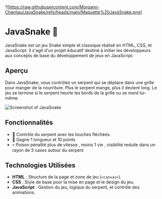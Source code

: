 ?[https://raw.githubusercontent.com/Morgann-Chanliau/JavaSnake/refs/heads/main/Maquette%20JavaSnake.png]

# JavaSnake 🐍

JavaSnake est un jeu Snake simple et classique réalisé en HTML, CSS, et JavaScript. Il s'agit d'un projet éducatif destiné à initier les développeurs aux concepts de base du développement de jeux en JavaScript.

## Aperçu

Dans JavaSnake, vous contrôlez un serpent qui se déplace dans une grille pour manger de la nourriture. Plus le serpent mange, plus il devient long. Le jeu se termine si le serpent heurte les bords de la grille ou se mord lui-même.

![Screenshot of JavaSnake](screenshot.png) <!-- Ajoutez ici une capture d'écran du jeu -->

## Fonctionnalités

- 🐍 Contrôle du serpent avec les touches fléchées.
- 🍗 Gagne 1 longueur et  10 points 
- 💀 Poison pénalité plus de vitesse , moins 1 vie , visibilité reduite dans un rayon de 3 cases autour du serpent 


## Technologies Utilisées

- **HTML** : Structure de la page et zone de jeu (`<canvas>`).
- **CSS** : Style de base pour la mise en page et le design du jeu.
- **JavaScript** : Gestion du jeu, logique du serpent, et contrôle des animations.
